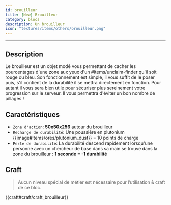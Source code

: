 ```yaml
---
id: brouilleur
title: [New] Brouilleur
category: blocs
description: Un brouilleur
icon: "textures/items/others/brouilleur.png"
---
```

___
## Description  

Le brouilleur est un objet modé vous permettant de cacher les pourcentages d'une zone aux yeux d'un #items/unclaim-finder qu'il soit rouge ou bleu. 
Son fonctionnement est simple, il vous suffit de le poser puis, s'il contient de la durabilité il se mettra directement en fonction.
Pour autant il vous sera bien utile pour sécuriser plus sereinement votre progression sur le serveur. 
Il vous permettra d'éviter un bon nombre de pillages !

## Caractéristiques 

- `` Zone d'action ``: **50x50x256** autour du brouilleur 
- `` Recharge de durabilité ``: Une poussière en plutonium {{image#items/ores/plutonium_dust}} = 10 points de charge 
- `` Perte de durabilité ``: La durabilité descend rapidement lorsqu'une personne avec un chercheur de base dans sa main se trouve dans la zone du brouilleur : 
**1 seconde = -1 durabilité** 

## Craft  

> Aucun niveau spécial de métier est nécessaire pour l’utilisation & craft de ce bloc.

{{craft#craft/craft_brouilleur}}
